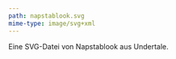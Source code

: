 ```yaml
---
path: napstablook.svg
mime-type: image/svg+xml
---
```


Eine SVG-Datei von Napstablook aus Undertale.
